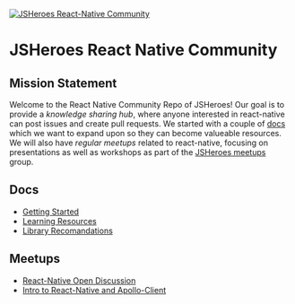 [![JSHeroes React-Native Community](https://img.shields.io/badge/JSHeroes-React--Native--Community-blue.svg)](https://github.com/jsheroes/react-native-community/)

# JSHeroes React Native Community

## Mission Statement
Welcome to the React Native Community Repo of JSHeroes! Our goal is to provide a *knowledge sharing hub*, where anyone interested in react-native can post issues and create pull requests. We started with a couple of [docs](./docs) which we want to expand upon so they can become valueable resources. We will also have *regular meetups* related to react-native, focusing on presentations as well as workshops as part of the [JSHeroes meetups](https://www.meetup.com/jsheroes/) group.

## Docs
* [Getting Started](./docs/getting-started.md)
* [Learning Resources](./docs/learning-resources.md)
* [Library Recomandations](./docs/library-recs.md)

## Meetups
* [React-Native Open Discussion](https://github.com/jsheroes/meetups/blob/master/frameworks/react/react-native-open-discussion.md)
* [Intro to React-Native and Apollo-Client](https://github.com/jsheroes/meetups/blob/master/frameworks/react/intro-react-native-graphql-apollo-client.md)
